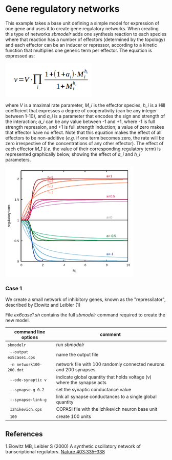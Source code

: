 # Gene regulatory networks

This example takes a base unit defining a simple model for expression of one gene and uses it to create gene regulatory networks. When creating this type of networks *sbmodelr* adds one synthesis reaction to each species where that reaction has a number of effectors (determined by the topology) and each effector can be an inducer or repressor, according to a kinetic function that multiplies one generic term per effector. The equation is expressed as:

![Generic equation for regulatory synthesis networks](Eq1.png)

where *V* is a maximal rate parameter, *M_i* is the effector species, *h_i* is a Hill coefficient that expresses a degree of cooperativity (can be any integer between 1-10), and *a_i* is a parameter that encodes the sign and strength of the interaction; *a_i* can be any value between -1 and +1, where -1 is full strength repression, and +1 is full strength induction; a value of zero makes that effector have no effect. Note that this equation makes the effect of all effectors to be non-additive (*e.g.* if one term becomes zero, the rate will be zero irrespective of the concentrations of any other effector). The effect of each effector *M_1* (*i.e.* the value of their corresponding regulatory term) is represented graphically below, showing the effect of *a_i* and *h_i* parameters.

![Generic equation for regulatory synthesis networks](regfunction_400.png)

### Case 1

We create a small network of inhibitory genes, known as the "repressilator", described by Elowitz and Leibler (1)

File *ex6case1.sh* contains the full *sbmodelr* command required to create the new model.

| command line options       | comment                                                                |
| -------------------------- | ---------------------------------------------------------------------- |
|``sbmodelr``                | run *sbmodelr*                                                         |
|`` --output ex5case1.cps``  | name the output file                                                   |
|`` -n network100-200.dot``  | network file with 100 randomly connected neurons and 200 synapses      |
|`` --ode-synaptic v``       | indicate global quantity that holds voltage (v) where the synapse acts |
|`` --synapse-g 0.2``        | set the synaptic conductance value                                     |
|`` --synapse-link-g``       | link all synapse conductances to a single global quantity              |
|`` Izhikevich.cps``         | COPASI file with the Izhikevich neuron base unit                       |
|`` 100``                    | create 100 units                                                       |



## References

1.Elowitz MB, Leibler S (2000) A synthetic oscillatory network of transcriptional regulators. [Nature 403:335–338](https://doi.org/10.1038/35002125)


